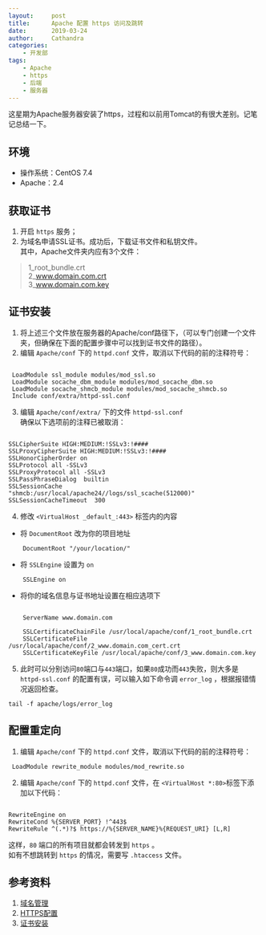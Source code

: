 ```yaml
---
layout:     post
title:      Apache 配置 https 访问及跳转
date:       2019-03-24
author:     Cathandra
categories:
    - 开发部
tags:
    - Apache
    - https
    - 后端
    - 服务器
---
```



这星期为Apache服务器安装了https，过程和以前用Tomcat的有很大差别。记笔记总结一下。

<!-- more -->
## 环境

- 操作系统：CentOS 7.4
- Apache：2.4

## 获取证书

1. 开启 `https` 服务；
2. 为域名申请SSL证书。成功后，下载证书文件和私钥文件。  
其中，Apache文件夹内应有3个文件：

> 1_root_bundle.crt  
> 2_www.domain.com.crt  
> 3_www.domain.com.key

## 证书安装

1. 将上述三个文件放在服务器的Apache/conf路径下，（可以专门创建一个文件夹，但确保在下面的配置步骤中可以找到证书文件的路径）。  
2. 编辑 `Apache/conf` 下的 `httpd.conf` 文件，取消以下代码的前的注释符号：  
```

 LoadModule ssl_module modules/mod_ssl.so
 LoadModule socache_dbm_module modules/mod_socache_dbm.so
 LoadModule socache_shmcb_module modules/mod_socache_shmcb.so
 Include conf/extra/httpd-ssl.conf

```
3. 编辑 `Apache/conf/extra/` 下的文件 `httpd-ssl.conf`  
确保以下选项前的注释已被取消：
```

SSLCipherSuite HIGH:MEDIUM:!SSLv3:!####
SSLProxyCipherSuite HIGH:MEDIUM:!SSLv3:!####
SSLHonorCipherOrder on
SSLProtocol all -SSLv3
SSLProxyProtocol all -SSLv3
SSLPassPhraseDialog  builtin
SSLSessionCache        "shmcb:/usr/local/apache24//logs/ssl_scache(512000)"
SSLSessionCacheTimeout  300

```
4. 修改 `<VirtualHost _default_:443>` 标签内的内容
- 将 `DocumentRoot` 改为你的项目地址
```
    DocumentRoot "/your/location/"
```
- 将 `SSLEngine` 设置为 `on`
```
    SSLEngine on
```
- 将你的域名信息与证书地址设置在相应选项下
```

    ServerName www.domain.com

    SSLCertificateChainFile /usr/local/apache/conf/1_root_bundle.crt
    SSLCertificateFile /usr/local/apache/conf/2_www.domain.com_cert.crt
    SSLCertificateKeyFile /usr/local/apache/conf/3_www.domain.com.key

```
5. 此时可以分别访问`80`端口与`443`端口，如果`80`成功而`443`失败，则大多是 `httpd-ssl.conf` 的配置有误，可以输入如下命令调 `error_log` ，根据报错情况返回检查。
```
tail -f apache/logs/error_log
```
## 配置重定向
1. 编辑 `Apache/conf` 下的 `httpd.conf` 文件，取消以下代码的前的注释符号：  
```
 LoadModule rewrite_module modules/mod_rewrite.so
```
2. 编辑 `Apache/conf` 下的 `httpd.conf` 文件，在 `<VirtualHost *:80>`标签下添加以下代码：
```

RewriteEngine on
RewriteCond %{SERVER_PORT} !^443$
RewriteRule ^(.*)?$ https://%{SERVER_NAME}%{REQUEST_URI} [L,R]

```
这样，`80` 端口的所有项目就都会转发到 `https` 。  
如有不想跳转到 `https` 的情况，需要写 `.htaccess` 文件。

## 参考资料
1. [域名管理](https://cloud.tencent.com/document/product/267/20381)
2. [HTTPS配置](https://cloud.tencent.com/document/product/267/32826)
2. [证书安装](https://cloud.tencent.com/document/product/400/4143)
